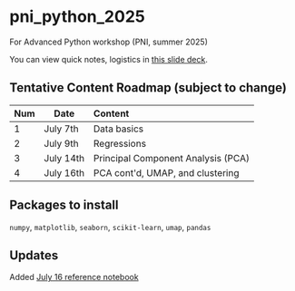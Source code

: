# pni_python_2025
For Advanced Python workshop (PNI, summer 2025)

You can view quick notes, logistics in [this slide deck](https://tinyurl.com/PNIadvPY).


## Tentative Content Roadmap (subject to change)
|  Num   | Date |  Content |
| :-------- | ------- | :-------- |
| 1  | July 7th | Data basics 
| 2  | July 9th | Regressions
| 3  | July 14th | Principal Component Analysis (PCA)
| 4  | July 16th | PCA cont'd, UMAP, and clustering


## Packages to install
`numpy`, `matplotlib`, `seaborn`, `scikit-learn`, `umap`, `pandas`

## Updates
Added [July 16 reference notebook](./notebooks/july_16_ref.ipynb)
